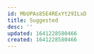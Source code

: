 ```yaml
---
id: MbUPAs85E4RExYt29ILxD
title: Suggested
desc: ''
updated: 1641228580466
created: 1641228580466
---
```


